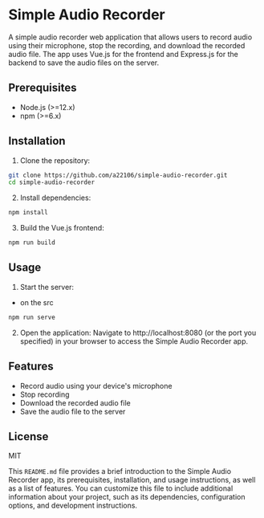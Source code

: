 # Simple Audio Recorder

A simple audio recorder web application that allows users to record audio using their microphone, stop the recording, and download the recorded audio file. The app uses Vue.js for the frontend and Express.js for the backend to save the audio files on the server.

## Prerequisites

- Node.js (>=12.x)
- npm (>=6.x)

## Installation

1. Clone the repository:

```bash
git clone https://github.com/a22106/simple-audio-recorder.git
cd simple-audio-recorder
```

2. Install dependencies:
  
  ```bash
npm install
```

3. Build the Vue.js frontend:
  ```bash
npm run build
```

## Usage
1. Start the server:
- on the src
```bash
npm run serve
```

2. Open the application:
Navigate to http://localhost:8080 (or the port you specified) in your browser to access the Simple Audio Recorder app.

## Features
- Record audio using your device's microphone
- Stop recording
- Download the recorded audio file
- Save the audio file to the server

## License

MIT

This `README.md` file provides a brief introduction to the Simple Audio Recorder app, its prerequisites, installation, and usage instructions, as well as a list of features. You can customize this file to include additional information about your project, such as its dependencies, configuration options, and development instructions.

